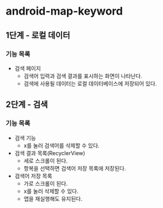 # android-map-keyword
## 1단계 - 로컬 데이터
### 기능 목록
- 검색 페이지
  - 검색어 입력과 검색 결과를 표시하는 화면이 나타난다.
  - 검색에 사용될 데이터는 로컬 데이터베이스에 저장되어 있다.

## 2단계 - 검색
### 기능 목록
- 검색 기능
  - x를 눌러 검색어를 삭제할 수 있다.
- 검색 결과 목록(RecyclerView)
  - 세로 스크롤이 된다.
  - 항복을 선택하면 검색어 저장 목록에 저장된다.
- 검색어 저장 목록
  - 가로 스크롤이 된다.
  - x를 눌러 삭제할 수 있다.
  - 앱을 재실행해도 유지된다.